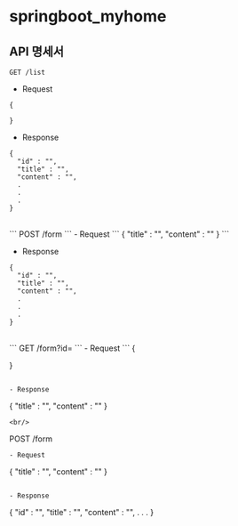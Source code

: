 # springboot_myhome

## API 명세서
```
GET /list
```
- Request
```
{

}
```

- Response
```
{
  "id" : "",
  "title" : "",
  "content" : "",
  .
  .
  .
}
```
<br/>
```
POST /form
```
- Request
```
{
  "title" : "",
  "content" : ""
}
```

- Response
```
{
  "id" : "",
  "title" : "",
  "content" : "",
  .
  .
  .
}
```
<br/>
```
GET /form?id=
```
- Request
```
{

}
```

- Response
```
{
  "title" : "",
  "content" : ""
}
```
<br/>
```
POST /form
```
- Request
```
{
  "title" : "",
  "content" : ""
}
```

- Response
```
{
  "id" : "",
  "title" : "",
  "content" : "",
  .
  .
  .
}
```
